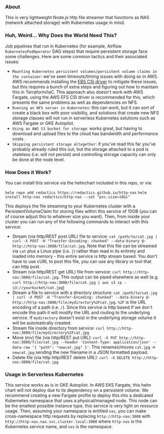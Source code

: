 ### About

This is very lightweight Node.js http file streamer that functions as NAS (network attached storage) with Kubernetes usage in mind.

### Huh, Weird... Why Does the World Need This?

Job pipelines that run in Kubernetes (for example, Airflow `KubernetesPodOperator` DAG steps) that require persistent storage face some challenges. Here are some common tactics and their associated issues:

* `Mounting Kubernetes persistent volumes/persistent volume claims in the container`: we've seen timeouts/timing issues with doing so in AWS. AWS recommends installing the [EBS CSI driver](https://docs.aws.amazon.com/eks/latest/userguide/ebs-csi.html) to mitigate these issues, but this requires a bunch of extra steps and figuring out how to maintain this in Terraform/IaC. This approach also doesn't work with AWS Fargate, using the AWS EFS CSI driver is recommended for this, which presents the same problems as well as dependencies on NFS.
* `Running an NFS server in Kubernetes`: this can work, but it can sort of create a black box with poor visibility, and solutions that create new NFS storage classes will not run in serverless Kubernetes solutions such as AWS Fargate or GKE Autopilot.
* `Using an AWS S3 bucket for storage`: works great, but having to download and upload files to the cloud has bandwidth and performance costs.
* `Skipping persistent storage altogether`: if you've read this far you've probably already ruled this out, but the storage attached to a pod is stateless (i.e. will not persist) and controlling storage capacity can only be done at the node level.

### How Does it Work?

You can install this service via the helmchart included in this repo, or via:

`helm repo add redactics https://redactics.github.io/http-nas`
`helm install http-nas redactics/http-nas --set "pvc.size=10Gi"`

This deploys the file streaming to your Kubernetes cluster with a PersistentVolumeClaim for storing files within this service of 10GB (you can of course adjust this to whatever size you want). Then, from inside your cluster you can run any of the following commands to interact with this service:

* Stream (via http/REST post URL) file to service: `cat /path/to/cat.jpg | curl -X POST -H "Transfer-Encoding: chunked" --data-binary @- http://http-nas:3000/file/cat.jpg`. Note that this file can be streamed via `cat` plus a Linux pipe (i.e. `|`) rather than read in its entirety and loaded into memory - this entire service is http stream based. You don't have to use cURL to post this file, you can use any library or tool that can http post.
* Stream (via http/REST get URL) file from service: `curl http://http-nas:3000/file/cat.jpg`. This output can be piped elsewhere as well (e.g. `curl http://http-nas:3000/file/cat.jpg | aws s3 cp - s3://yourbucket/cat.jpg`)
* Stream a file to service with a directory structure: `cat /path/to/cat.jpg | curl -X POST -H "Transfer-Encoding: chunked" --data-binary @- http://http-nas:3000/file/mydirectory%2Fcat.jpg`. `%2F` is the URL encoding of a path (i.e. `/`). Since this service is http based if we don't encode this path it will modify the URL and routing to the underlying service. If `mydirectory` doesn't exist in the underlying storage volume it will be automatically created.
* Stream file inside directory from service: `curl http://http-nas:3000/file/mydirectory%2Fcat.jpg`
* Move (mv) file (via http/REST put URL): `curl -X PUT http://http-nas:3000/file/cat.jpg --header 'Content-Type: application/json' --data-raw '{ "path": "newcat.jpg" }'`. This renames/moves `cat.jpg` -> `newcat.jpg` sending the new filename in a JSON formatted payload.
* Delete file (via http http/REST delete URL): `curl -X DELETE http://http-nas:3000/file/cat.jpg`

### Usage in Serverless Kubernetes

This service works as is in GKE Autopilot. In AWS EKS Fargate, this helm chart will not deploy due to its dependency on a persistent volume. We recommend creating a new Fargate profile to deploy this into a dedicated Kubernetes namespace that uses a physical/managed node. This node can be the smallest possible instance type, this service is very light on resource usage. Then, assuming your namespace is entitled `nas`, you can make cross-namespace http requests by replacing `http://http-nas:3000` with `http://http-nas.nas.svc.cluster.local:3000` where `http-nas` is the Kubernetes service name, and `nas` is the namespace.

